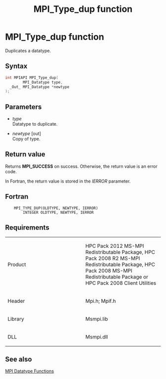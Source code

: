 ﻿---
title: MPI_Type_dup function
TOCTitle: MPI_Type_dup function
ms:assetid: 2e3f1d0b-5b14-4d14-b81d-c35a2793b7ea
ms:mtpsurl: https://msdn.microsoft.com/en-us/library/Dn520564(v=VS.85)
ms:contentKeyID: 59361035
ms.date: 03/28/2018
mtps_version: v=VS.85
f1_keywords:
- MPI_TYPE_DUP
- mpif/MPI_Type_dup
- mpi/MPI_TYPE_DUP
dev_langs:
- C++
- C
---

# MPI\_Type\_dup function

Duplicates a datatype.

## Syntax

``` c++
int MPIAPI MPI_Type_dup(
        MPI_Datatype type,
  _Out_ MPI_Datatype *newtype
);
```

## Parameters

  - *type*  
    Datatype to duplicate.

  - *newtype* \[out\]  
    Copy of type.

## Return value

Returns **MPI\_SUCCESS** on success. Otherwise, the return value is an error code.

In Fortran, the return value is stored in the *IERROR* parameter.

## Fortran

``` FORTRAN
    MPI_TYPE_DUP(OLDTYPE, NEWTYPE, IERROR)
        INTEGER OLDTYPE, NEWTYPE, IERROR
```

## Requirements

<table>
<colgroup>
<col style="width: 50%" />
<col style="width: 50%" />
</colgroup>
<tbody>
<tr class="odd">
<td><p>Product</p></td>
<td><p>HPC Pack 2012 MS-MPI Redistributable Package, HPC Pack 2008 R2 MS-MPI Redistributable Package, HPC Pack 2008 MS-MPI Redistributable Package or HPC Pack 2008 Client Utilities</p></td>
</tr>
<tr class="even">
<td><p>Header</p></td>
<td>Mpi.h;
Mpif.h</td>
</tr>
<tr class="odd">
<td><p>Library</p></td>
<td>Msmpi.lib</td>
</tr>
<tr class="even">
<td><p>DLL</p></td>
<td>Msmpi.dll</td>
</tr>
</tbody>
</table>


## See also

[MPI Datatype Functions](mpi-datatype-functions.md)

